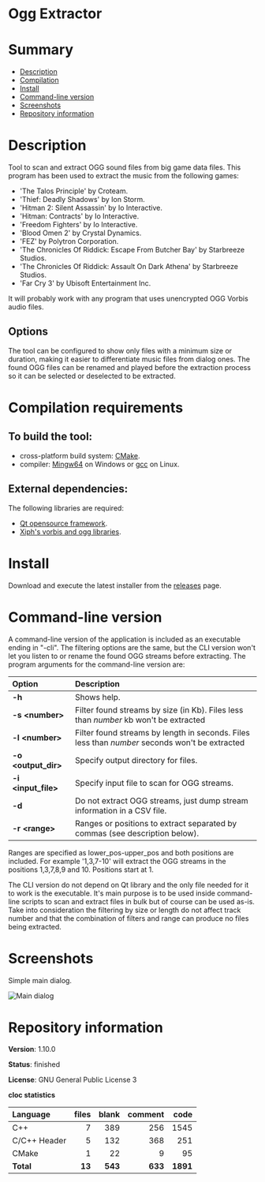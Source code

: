Ogg Extractor
=============

# Summary
- [Description](#description)
- [Compilation](#compilation-requirements)
- [Install](#install)
- [Command-line version](#command-line-version)
- [Screenshots](#screenshots)
- [Repository information](#repository-information)

# Description
Tool to scan and extract OGG sound files from big game data files. This program has been used to extract the music from the following games:
* 'The Talos Principle' by Croteam.
* 'Thief: Deadly Shadows' by Ion Storm.
* 'Hitman 2: Silent Assassin' by Io Interactive.
* 'Hitman: Contracts' by Io Interactive.
* 'Freedom Fighters' by Io Interactive. 
* 'Blood Omen 2' by Crystal Dynamics. 
* 'FEZ' by Polytron Corporation.
* 'The Chronicles Of Riddick: Escape From Butcher Bay' by Starbreeze Studios.
* 'The Chronicles Of Riddick: Assault On Dark Athena' by Starbreeze Studios.
* 'Far Cry 3' by Ubisoft Entertainment Inc.

It will probably work with any program that uses unencrypted OGG Vorbis audio files. 

## Options
The tool can be configured to show only files with a minimum size or duration, making it easier to differentiate music files from dialog ones. 
The found OGG files can be renamed and played before the extraction process so it can be selected or deselected to be extracted. 

# Compilation requirements
## To build the tool:
* cross-platform build system: [CMake](http://www.cmake.org/cmake/resources/software.html).
* compiler: [Mingw64](http://sourceforge.net/projects/mingw-w64/) on Windows or [gcc](http://gcc.gnu.org/) on Linux.

## External dependencies:
The following libraries are required:
* [Qt opensource framework](http://www.qt.io/).
* [Xiph's vorbis and ogg libraries](https://www.xiph.org/).

# Install
Download and execute the latest installer from the [releases](https://github.com/FelixdelasPozas/OGG-Extractor/releases) page.

# Command-line version
A command-line version of the application is included as an executable ending in "-cli". The filtering options are the same, 
but the CLI version won't let you listen to or rename the found OGG streams before extracting. The program arguments for the
command-line version are:

| Option                       | Description   |
|:-----------------------------|:--------------|
| **-h**                       | Shows help.   |
| **-s \<number\>**              | Filter found streams by size (in Kb). Files less than *number* kb won't be extracted |
| **-l \<number\>**              | Filter found streams by length in seconds. Files less than *number* seconds won't be extracted |
| **-o \<output_dir\>**          | Specify output directory for files. |
| **-i \<input_file\>**          | Specify input file to scan for OGG streams. |
| **-d**                       | Do not extract OGG streams, just dump stream information in a CSV file. |
| **-r \<range\>**               | Ranges or positions to extract separated by commas (see description below). | 

Ranges are specified as lower_pos-upper_pos and both positions are included. For example '1,3,7-10' will 
extract the OGG streams in the positions 1,3,7,8,9 and 10. Positions start at 1.
                  
The CLI version do not depend on Qt library and the only file needed for it to work is the executable. It's main 
purpose is to be used inside command-line scripts to scan and extract files in bulk but of course can be used as-is.
Take into consideration the filtering by size or length do not affect track number and that the combination of filters
and range can produce no files being extracted. 

# Screenshots
Simple main dialog.

![Main dialog](https://github.com/FelixdelasPozas/OGG-Extractor/assets/12167134/64efffcf-67b2-42f8-882d-b6ce26e18232)

# Repository information
**Version**: 1.10.0

**Status**: finished

**License**: GNU General Public License 3

**cloc statistics**

| Language                     |files          |blank        |comment           |code  |
|:-----------------------------|--------------:|------------:|-----------------:|-----:|
| C++                          |    7          |  389        |    256           | 1545 |
| C/C++ Header                 |    5          |  132        |    368           | 251  |
| CMake                        |    1          |   22        |      9           |  95  |
| **Total**                    |   **13**      |  **543**    |   **633**        |**1891**|
